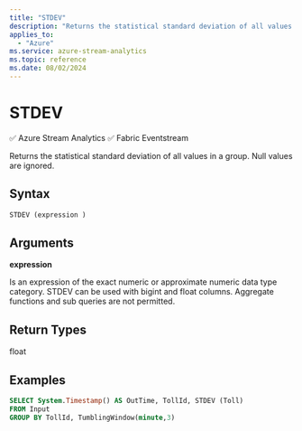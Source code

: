 ```yaml
---
title: "STDEV"
description: "Returns the statistical standard deviation of all values in a group. Null values are ignored. "
applies_to: 
  - "Azure"
ms.service: azure-stream-analytics
ms.topic: reference
ms.date: 08/02/2024
---
```

# STDEV
:white_check_mark: Azure Stream Analytics :white_check_mark: Fabric Eventstream

  Returns the statistical standard deviation of all values in a group. Null values are ignored.  
  
 ## Syntax  
  
```SQL   
STDEV (expression )  
```  
  
## Arguments  
 **expression**  
  
 Is an expression of the exact numeric or approximate numeric data type category. STDEV can be used with bigint and float columns. Aggregate functions and sub queries are not permitted.  
  
## Return Types  
 float  
  
## Examples  
  
```SQL  
SELECT System.Timestamp() AS OutTime, TollId, STDEV (Toll)   
FROM Input  
GROUP BY TollId, TumblingWindow(minute,3)  
  
```  
  
  
